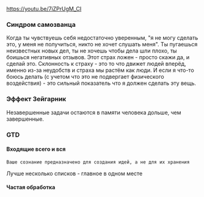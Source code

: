 https://youtu.be/7iZPrUgM_CI

### Синдром самозванца
Когда ты чувствуешь себя недостаточно уверенным, "я не могу сделать это, у меня не получиться, никто не хочет слушать меня". Ты пугаешься неизвестных новых дел, ты не хочешь чтобы дела шли плохо, ты боишься негативных отзывов. Этот страх ложен - просто скажи да, и сделай это. Склонность к страху - это то что движет людей вперёд, именно из-за неудобств и страха мы растём как люди. И если я что-то боюсь делать (с учетом что это не подвергает физического воздействия) - это сильный показатель что я должен сделать эту вещь. 

### Эффект Зейгарник
Незавершенные задачи остаются в памяти человека дольше, чем завершенные.

### GTD
#### Входящие всего и вся
```
Ваше сознание предназначено для создания идей, а не для их хранения
```

Лучше несколько списков - главное в одном месте

#### Частая обработка

